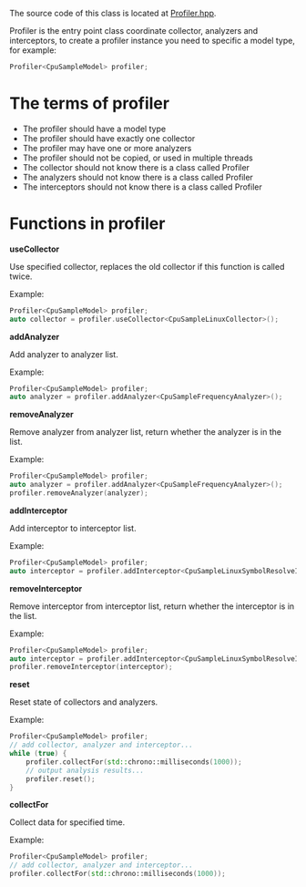 The source code of this class is located at [Profiler.hpp](../../include/LiveProfiler/Profiler/Profiler.hpp).

Profiler is the entry point class coordinate collector, analyzers and interceptors,
to create a profiler instance you need to specific a model type, for example:

``` c++
Profiler<CpuSampleModel> profiler;
```

# The terms of profiler

- The profiler should have a model type
- The profiler should have exactly one collector
- The profiler may have one or more analyzers
- The profiler should not be copied, or used in multiple threads
- The collector should not know there is a class called Profiler
- The analyzers should not know there is a class called Profiler
- The interceptors should not know there is a class called Profiler

# Functions in profiler

**useCollector**

Use specified collector, replaces the old collector if this function is called twice.

Example:

``` c++
Profiler<CpuSampleModel> profiler;
auto collector = profiler.useCollector<CpuSampleLinuxCollector>();
```

**addAnalyzer**

Add analyzer to analyzer list.

Example:

``` c++
Profiler<CpuSampleModel> profiler;
auto analyzer = profiler.addAnalyzer<CpuSampleFrequencyAnalyzer>();
```

**removeAnalyzer**

Remove analyzer from analyzer list, return whether the analyzer is in the list.

Example:

``` c++
Profiler<CpuSampleModel> profiler;
auto analyzer = profiler.addAnalyzer<CpuSampleFrequencyAnalyzer>();
profiler.removeAnalyzer(analyzer);
```

**addInterceptor**

Add interceptor to interceptor list.

Example:

``` c++
Profiler<CpuSampleModel> profiler;
auto interceptor = profiler.addInterceptor<CpuSampleLinuxSymbolResolveInterceptor>();
```

**removeInterceptor**

Remove interceptor from interceptor list, return whether the interceptor is in the list.

Example:

``` c++
Profiler<CpuSampleModel> profiler;
auto interceptor = profiler.addInterceptor<CpuSampleLinuxSymbolResolveInterceptor>();
profiler.removeInterceptor(interceptor);
```

**reset**

Reset state of collectors and analyzers.

Example:

``` c++
Profiler<CpuSampleModel> profiler;
// add collector, analyzer and interceptor...
while (true) {
	profiler.collectFor(std::chrono::milliseconds(1000));
	// output analysis results...
	profiler.reset();
}
```

**collectFor**

Collect data for specified time.

Example:

``` c++
Profiler<CpuSampleModel> profiler;
// add collector, analyzer and interceptor...
profiler.collectFor(std::chrono::milliseconds(1000));
```

